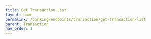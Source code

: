 ```yaml
---
title: Get Transaction List
layout: home
permalink: /banking/endpoints/transaction/get-transaction-list
parent: Transaction
nav_order: 1
---
```

